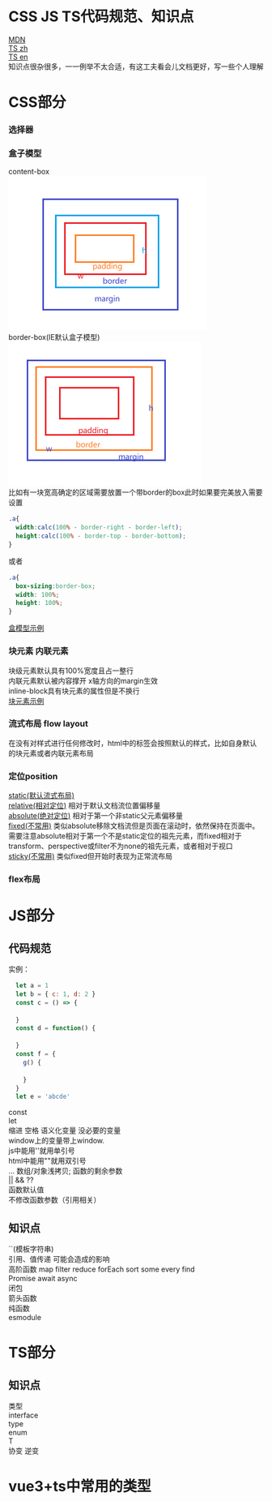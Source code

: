# CSS JS TS代码规范、知识点  
[MDN](https://developer.mozilla.org/zh-CN/)  
[TS zh](https://typescript.bootcss.com/)  
[TS en](https://www.typescriptlang.org/docs/handbook/intro.html)  
知识点很杂很多，一一例举不太合适，有这工夫看会儿文档更好，写一些个人理解
# CSS部分
### 选择器  

### 盒子模型  
content-box  
![content-box](./img/content-box.png)  
border-box(IE默认盒子模型)  
![border-box](./img/border-box.png)  
比如有一块宽高确定的区域需要放置一个带border的box此时如果要完美放入需要设置
```css
.a{
  width:calc(100% - border-right - border-left);
  height:calc(100% - border-top - border-bottom);
}
```
或者
```css
.a{
  box-sizing:border-box;
  width: 100%;
  height: 100%;
}
```
[盒模型示例](./css/box-sizing.html)

### 块元素 内联元素
块级元素默认具有100%宽度且占一整行  
内联元素默认被内容撑开 x轴方向的margin生效  
inline-block具有块元素的属性但是不换行  
[块元素示例](./css/block-inline.html)
### 流式布局 flow layout
在没有对样式进行任何修改时，html中的标签会按照默认的样式，比如自身默认的块元素或者内联元素布局

### 定位position  
[static(默认流式布局) ](./css/position-static.html)   
[relative(相对定位)](./css/position-relative.html) 相对于默认文档流位置偏移量   
[absolute(绝对定位)](./css/position-absolute.html) 相对于第一个非static父元素偏移量  
[fixed(不常用)](./css/position-fixed.html)  类似absolute移除文档流但是页面在滚动时，依然保持在页面中。需要注意absolute相对于第一个不是static定位的祖先元素，而fixed相对于transform、perspective或filter不为none的祖先元素，或者相对于视口  
[sticky(不常用)](./css/position-sticky.html)  类似fixed但开始时表现为正常流布局  
### flex布局  

# JS部分
## 代码规范
实例：  
```javascript
  let a = 1
  let b = { c: 1, d: 2 }
  const c = () => {
    
  }
  const d = function() {

  }
  const f = {
    g() {
      
    }
  }
  let e = 'abcde'
```
const  
let  
缩进 空格 语义化变量 没必要的变量  
window上的变量带上window.  
js中能用''就用单引号  
html中能用""就用双引号  
... 数组/对象浅拷贝; 函数的剩余参数  
|| && ??  
函数默认值  
不修改函数参数（引用相关）  



## 知识点
``(模板字符串)  
引用、值传递 可能会造成的影响  
高阶函数 map filter reduce forEach sort some every find  
Promise await async  
闭包  
箭头函数  
纯函数  
esmodule  

# TS部分

## 知识点
类型  
interface  
type  
enum  
T  
协变 逆变  


# vue3+ts中常用的类型
